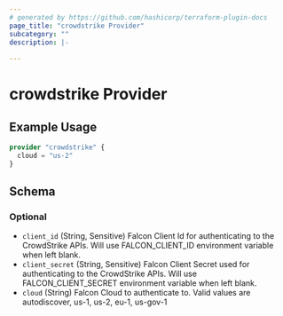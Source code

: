 ```yaml
---
# generated by https://github.com/hashicorp/terraform-plugin-docs
page_title: "crowdstrike Provider"
subcategory: ""
description: |-
  
---
```


# crowdstrike Provider



## Example Usage

```terraform
provider "crowdstrike" {
  cloud = "us-2"
}
```

<!-- schema generated by tfplugindocs -->
## Schema

### Optional

- `client_id` (String, Sensitive) Falcon Client Id for authenticating to the CrowdStrike APIs. Will use FALCON_CLIENT_ID environment variable when left blank.
- `client_secret` (String, Sensitive) Falcon Client Secret used for authenticating to the CrowdStrike APIs. Will use FALCON_CLIENT_SECRET environment variable when left blank.
- `cloud` (String) Falcon Cloud to authenticate to. Valid values are autodiscover, us-1, us-2, eu-1, us-gov-1
